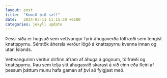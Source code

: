 ```yaml
---
layout: post
title:  "Komið þið sæl!"
date:   2024-03-11 11:15:30 +0100
categories: jekyll update
---
```


Þessi síða er hugsuð sem vettvangur fyrir áhugaverða tölfræði sem tengist knattspyrnu. Sérstök áhersla verður lögð á knattspyrnu kvenna innan og utan Íslands. 

Vettvangurinn verður drifinn áfram af áhuga á gögnum, tölfræði og knattspyrnu. 
Þau sem telja sitt áhugasvið skarast á við einn eða fleiri af þessum þáttum munu hafa gaman af því að fylgjast með.

